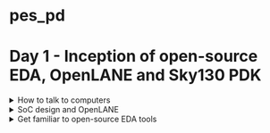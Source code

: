 # pes_pd
# Day 1 - Inception of open-source EDA, OpenLANE and Sky130 PDK
<details>
<summary> How to talk to computers </summary>

<details>
<summary> RISC-V(Reduced Instruction Set Computing-Five) </summary>

- Open Standard: RISC-V is an open standard ISA, which means that its specifications are freely available to the public. This openness encourages collaboration, innovation, and the development of a wide range of processors by various organizations and individuals.
- Simplicity: RISC-V follows the RISC philosophy of simplicity and orthogonality. It has a relatively small number of instructions with a regular encoding format, making it easier to design and optimize processors.

</details>

<details>

<summary> From Apps to Hardware </summary> 

Application software ---> System software ---> Hardware

This Application Software enters into a block called as System Software and this system software intern converts application program into  binary language.
- Major components of system sofware are:
  1. OS(Operating System)
  2. Compiler
  3. Assembler
![Screenshot from 2023-08-21 17-19-03](https://github.com/JBavitha/physicaldesignASIC/assets/142578450/c61ccc96-f3ad-4a8d-842c-0c0d5186eb4d)

### Type of Instructions
- Pseudo Instructions
- Base Integer Instructions(RV64I)
- Multiply Extension(RV64M)
- Single and Double precision floating point Extension(RV64F and RV64D)
</details>
</details>



<details>
<summary> SoC design and OpenLANE </summary> 

![image](https://github.com/JBavitha/pes_pd/assets/142578450/b2b20b8b-6564-46d5-8c02-9fc30d3f2fae)

## Simplified RTL to GDSII Flow

<img width="603" alt="Screenshot 2023-09-11 174858" src="https://github.com/JBavitha/pes_pd/assets/142578450/a6644fa7-83a0-48bf-8c94-cee34d5c5025">

```Synthesis : ``` Synthesis in the context of ASIC (Application-Specific Integrated Circuit) design is a crucial step in the overall ASIC design flow. It involves converting a high-level hardware description language (HDL) representation of a digital design into a gate-level netlist, which consists of logical gates (AND, OR, XOR, etc.) and flip-flops (registers).

```Floor planning :``` Floor planning is the process of determining how the various functional blocks, or modules, of an ASIC will be physically placed on the silicon die. It defines the overall chip's dimensions, the location of key components, and the routing channels for interconnects.

```Power planning :```Power planning, also known as power grid design, is the process of distributing power and ground throughout the ASIC to ensure stable and efficient power delivery. It involves creating a network of power rails and ground connections.

```place :```

1.Global Placement:
- Global placement is the initial phase of placement and focuses on finding a rough positioning of the cells on the chip's layout.
- It does not specify the exact coordinates but rather provides a high-level allocation of resources.
- The goal is to create a feasible floorplan that meets the chip's size and aspect ratio requirements while optimizing for factors like wirelength, timing, and power.

2.Detailed Placement:
- Detailed placement follows global placement and focuses on refining the positions of individual cells to achieve precise spatial coordinates.
- It determines the exact locations of each cell and ensures that cells are placed according to design constraints and the logical interconnections between them.

```Clock Tree Synthesis (CTS) :```CTS aims to efficiently distribute clock signals to all flip-flops and sequential elements in the design. This ensures that all clocked elements receive a synchronized clock signal, minimizing clock skew (the variation in arrival times of clock signals) and ensuring consistent operation.

```Signal Routing :```It involves the process of connecting various electronic components and interconnecting the signal paths to ensure proper functionality.

1. Global Routing:
- Global routing focuses on finding a rough path for each signal through the available routing channels to connect the source and destination points.
- It doesn't specify the exact path of each wire but rather defines high-level routing structures.

2. Detailed Routing:
- Detailed routing follows global routing and focuses on refining the exact paths of each signal.
- It specifies the specific routing resources (metal layers, vias, etc.) to be used for each net and resolves conflicts.

```Sign Off :```
- Physical Verifications
  - Design Rules Checking (DRC)
  - Layout vs. Schematic (LVS)
- Timing Verification
  - Static Timing Analysis (STA)

## Introduction to OpenLANE 
```Open-Source ASIC Design:``` OpenLane is designed to democratize the ASIC design process by providing open-source tools and methodologies. It aims to reduce the barriers to entry and enable more people to design custom integrated circuits.


- Main Goal:
  - Produce a clean GDSII with no human intervention (no-human-in-the-loop)

- Clean means:
  - No LVS Violations
  - No DRC Violations



### StriVe SoC Family

<img width="246" alt="image" src="https://github.com/JBavitha/pes_pd/assets/142578450/2cc4a4ae-1d0f-43a7-a281-f53cd835f9e0">

### OpenLANE ASIC Flow

![image](https://github.com/JBavitha/pes_pd/assets/142578450/d8db7b57-d549-4f66-af91-795a2df28fc2)

### Design For Test (DFT)

- Scan Insertion
- Automatic Test Pattern Generation (ATPG)
- Test Patterns Compaction
- Fault Coverage
- Fault Simulation

### Physical implementation 
- Also called automated PnR (Place and Route)
  - Floor/Power Planning
  - End Decoupling Capacitors and Tap cells insertion
  - Placement: Global and Detailed
  - Post placement optimization
  - Clock Tree Synthesis (CTS)
  - Routing: Global and Detailed













</details>










<details>
<summary> Get familiar to open-source EDA tools </summary> 



</details>
